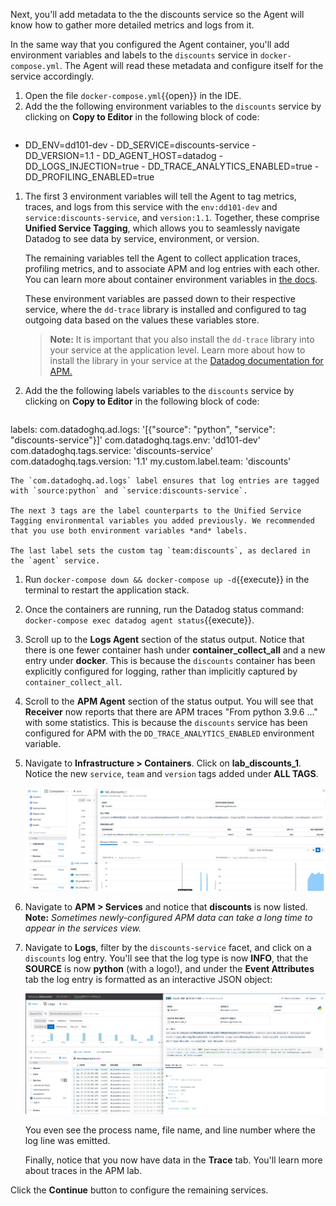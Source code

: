 Next, you'll add metadata to the the discounts service so the Agent will know how to gather more detailed metrics and logs from it.

In the same way that you configured the Agent container, you'll add environment variables and labels to the `discounts` service in `docker-compose.yml`. The Agent will read these metadata and configure itself for the service accordingly.

1. Open the file `docker-compose.yml`{{open}} in the IDE.
1. Add the the following environment variables to the `discounts` service by clicking on **Copy to Editor** in the following block of code:
    <pre class="file" data-filename="docker-compose.yml" data-target="insert" data-marker="# paste discounts vars here">
  - DD_ENV=dd101-dev
         - DD_SERVICE=discounts-service
         - DD_VERSION=1.1
         - DD_AGENT_HOST=datadog
         - DD_LOGS_INJECTION=true
         - DD_TRACE_ANALYTICS_ENABLED=true
         - DD_PROFILING_ENABLED=true
    </pre> 
1. The first 3 environment variables will tell the Agent to tag metrics, traces, and logs from this service with the `env:dd101-dev` and `service:discounts-service`, and `version:1.1`. Together, these comprise **Unified Service Tagging**, which allows you to seamlessly navigate Datadog to see data by service, environment, or version.

    The remaining variables tell the Agent to collect application traces, profiling metrics, and to associate APM and log entries with each other. You can learn more about container environment variables in [the docs](https://docs.datadoghq.com/agent/docker).

    These environment variables are passed down to their respective service, where the `dd-trace` library is installed and configured to tag outgoing data based on the values these variables store.

    > **Note:** It is important that you also install the `dd-trace` library into your service at the application level. Learn more about how to install the library in your service at the [Datadog documentation for APM.](https://docs.datadoghq.com/tracing/) 

1. Add the the following labels variables to the `discounts` service by clicking on **Copy to Editor** in the following block of code:
    <pre class="file" data-filename="docker-compose.yml" data-target="insert" data-marker="# paste discounts labels here">
labels:
         com.datadoghq.ad.logs: '[{"source": "python", "service": "discounts-service"}]'
         com.datadoghq.tags.env: 'dd101-dev'
         com.datadoghq.tags.service: 'discounts-service'
         com.datadoghq.tags.version: '1.1'
         my.custom.label.team: 'discounts'
    </pre> 

    The `com.datadoghq.ad.logs` label ensures that log entries are tagged with `source:python` and `service:discounts-service`. 

    The next 3 tags are the label counterparts to the Unified Service Tagging environmental variables you added previously. We recommended that you use both environment variables *and* labels.

    The last label sets the custom tag `team:discounts`, as declared in the `agent` service.
1. Run `docker-compose down && docker-compose up -d`{{execute}} in the terminal to restart the application stack.
1. Once the containers are running, run the Datadog status command: `docker-compose exec datadog agent status`{{execute}}. 
1. Scroll up to the **Logs Agent** section of the status output. Notice that there is one fewer container hash under **container_collect_all** and a new entry under **docker**. This is because the `discounts` container has been explicitly configured for logging, rather than implicitly captured by `container_collect_all`.
1. Scroll to the **APM Agent** section of the status output. You will see that **Receiver** now reports that there are APM traces "From python 3.9.6 ..." with some statistics. This is because the `discounts` service has been configured for APM with the `DD_TRACE_ANALYTICS_ENABLED` environment variable.
1. Navigate to **Infrastructure > Containers**. Click on **lab_discounts_1**. Notice the new `service`, `team` and `version` tags added under **ALL TAGS**.

    ![Discounts container post-configuration](./assets/discounts-container-post-config.png)

1. Navigate to **APM > Services** and notice that **discounts** is now listed. **Note:** *Sometimes newly-configured APM data can take a long time to appear in the services view.* 
1. Navigate to **Logs**, filter by the `discounts-service` facet, and click on a `discounts` log entry. You'll see that the log type is now **INFO**, that the **SOURCE** is now **python** (with a logo!), and under the **Event Attributes** tab the log entry is formatted as an interactive JSON object:

    ![Discounts service logs post-configuration](./assets/discounts-logs-post-configure.png)

    You even see the process name, file name, and line number where the log line was emitted.

    Finally, notice that you now have data in the **Trace** tab. You'll learn more about traces in the APM lab.

Click the **Continue** button to configure the remaining services.